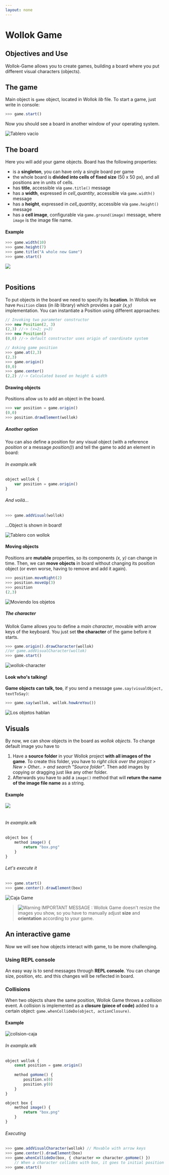 ```yaml
---
layout: none
---
```


# Wollok Game

## Objectives and Use

Wollok-Game allows you to create games, building a board where you put different visual characters (objects). 

## The game

Main object is `game` object, located in Wollok _lib_ file. To start a game, just write in console:

```js
>>> game.start()
```

Now you should see a board in another window of your operating system.
<br>

![Tablero vacío](https://image.prntscr.com/image/DJ2AwqP6RTyOexB0yJO3xA.png)

## The board

Here you will add your game objects. Board has the following properties:  

- is a **singleton**, you can have only a single board per game
- the whole board is **divided into cells of fixed size** (50 x 50 px), and all positions are in units of cells.
- has **title**, accessible via `game.title()` message
- has a **width**, expressed in _cell_quantity_, accessible via `game.width()` message
- has a **height**, expressed in _cell_quantity_, accessible via `game.height()` message
- has a **cell image**, configurable via `game.ground(image)` message, where `image` is the image file name.
 
#### Example

```js
>>> game.width(10)
>>> game.height(7)
>>> game.title("A whole new Game")
>>> game.start()
```

<div class="container text-center">
	<img src="https://image.prntscr.com/image/7B5VH1VtQEK7DS6M7aBiMw.png" class="img-fluid z-depth-1">
</div>
<br>


## Positions

To put objects in the board we need to specify its **location**. In Wollok we have `Position` class (in _lib_ library) which provides a pair _(x,y)_ implementation. You can instantiate a Position using different approaches:

```js
// Invoking two parameter constructor
>>> new Position(2, 3)
(2,3) //-> (x=2; y=3)
>>> new Position()
(0,0) //-> default constructor uses origin of coordinate system

// Asking game position
>>> game.at(2,3)
(2,3)
>>> game.origin()
(0,0)
>>> game.center()
(2,2) //-> Calculated based on height & width
```

#### Drawing objects
Positions allow us to add an object in the board.
```js
>>> var position = game.origin()
(0,0)
>>> position.drawElement(wollok)
```

##### Another option

You can also define a position for any visual object (with a reference _position_ or a message _position()_) and tell the game to add an element in board:

###### In example.wlk
```js
object wollok {
	var position = game.origin()
}
```

###### And voilá...
```js
>>> game.addVisual(wollok)
```

...Object is shown in board!

![Tablero con wollok](https://image.prntscr.com/image/KO5vo8RcSkSV5rjYN0b6_g.png)


#### Moving objects

Positions are **mutable** properties, so its components _(x, y)_ can change in time. Then, we can **move objects** in board without changing its position object (or even worse, having to remove and add it again).

```js
>>> position.moveRight(2)
>>> position.moveUp(3)
>>> position
(2,3)
```

![Moviendo los objetos](https://image.prntscr.com/image/osdht-GhRJKY9wsLGhWZgA.png)

##### The character
Wollok Game allows you to define a _main character_, movable with arrow keys of the keyboard. You just set **the character** of the game before it starts.

```js
>>> game.origin().drawCharacter(wollok)
//or game.addVisualCharacter(wollok)
>>> game.start()
```

![wollok-character](https://user-images.githubusercontent.com/4098184/32724281-6a76e6be-c84f-11e7-849d-3e8ac90a4742.gif)


#### Look who's talking!

**Game objects can talk, too**, if you send a message `game.say(visualObject, textToSay)`:
```js
>>> game.say(wollok, wollok.howAreYou())
```
![Los objetos hablan](https://image.prntscr.com/image/m9aRcwxPQCK5cnFKy0YLwQ.png)


## Visuals

By now, we can show objects in the board as _wollok objects_. To change default image you have to

1. Have a **source folder** in your Wollok project **with all images of the game**. To create this folder, you have to _right click over the project > New > Other.. > and search "Source folder"_. Then add images by copying or dragging just like any other folder.
2. Afterwards you have to add a `image()` method that will **return the name of the image file name** as a string.

#### Example

<div class="container text-center">
	<img src="/images/tour/imgExplorerGameEn.png" class="img-fluid z-depth-1">
</div>
<br>

###### In example.wlk

```js
object box {
	method image() {
		return "box.png"
	} 
} 
```

###### Let's execute it

```js
>>> game.start()
>>> game.center().drawElement(box)
```
![Caja Game](https://image.prntscr.com/image/eyT9BiHzR2ei2O5OgEVDuA.png)

> ![Warning](http://d2mxabrykbl1km.cloudfront.net/img/icons/ico_warning.png) IMPORTANT MESSAGE : Wollok Game doesn't resize the images you show, so you have to manually adjust **size** and **orientation** according to your game.

## An interactive game

Now we will see how objects interact with game, to be more challenging.

### Using REPL console
An easy way is to send messages through **REPL console**. You can change size, position, etc. and this changes will be reflected in board.

### Collisions
When two objects share the same position, Wollok Game throws a _collision_ event. A collision is implemented as a **closure (piece of code)** added to a certain object: `game.whenCollideDo(object, actionClosure)`.

#### Example
![colision-caja](https://user-images.githubusercontent.com/4098184/32722971-87bee42e-c84a-11e7-8f66-649e9acdb84a.gif)

###### In example.wlk
```js
object wollok {
	const position = game.origin()
	
	method goHome() {
		position.x(0)
		position.y(0)
	}
}

object box {
	method image() {
		return "box.png"
	} 
} 
```

###### Executing
```js
>>> game.addVisualCharacter(wollok) // Movable with arrow keys
>>> game.center().drawElement(box)
>>> game.whenCollideDo(box, { character => character.goHome() })
	// When a character collides with box, it goes to initial position
>>> game.start()
```
